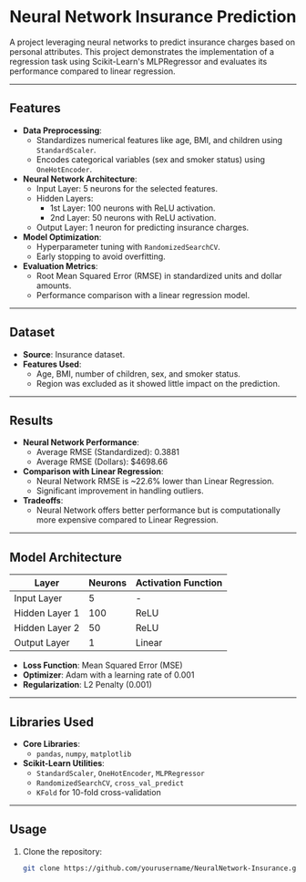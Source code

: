 # Neural Network Insurance Prediction

A project leveraging neural networks to predict insurance charges based on personal attributes. This project demonstrates the implementation of a regression task using Scikit-Learn's MLPRegressor and evaluates its performance compared to linear regression.

---

## Features
- **Data Preprocessing**:
  - Standardizes numerical features like age, BMI, and children using `StandardScaler`.
  - Encodes categorical variables (sex and smoker status) using `OneHotEncoder`.
- **Neural Network Architecture**:
  - Input Layer: 5 neurons for the selected features.
  - Hidden Layers:
    - 1st Layer: 100 neurons with ReLU activation.
    - 2nd Layer: 50 neurons with ReLU activation.
  - Output Layer: 1 neuron for predicting insurance charges.
- **Model Optimization**:
  - Hyperparameter tuning with `RandomizedSearchCV`.
  - Early stopping to avoid overfitting.
- **Evaluation Metrics**:
  - Root Mean Squared Error (RMSE) in standardized units and dollar amounts.
  - Performance comparison with a linear regression model.

---

## Dataset
- **Source**: Insurance dataset.
- **Features Used**:
  - Age, BMI, number of children, sex, and smoker status.
  - Region was excluded as it showed little impact on the prediction.

---

## Results
- **Neural Network Performance**:
  - Average RMSE (Standardized): 0.3881
  - Average RMSE (Dollars): $4698.66
- **Comparison with Linear Regression**:
  - Neural Network RMSE is ~22.6% lower than Linear Regression.
  - Significant improvement in handling outliers.
- **Tradeoffs**:
  - Neural Network offers better performance but is computationally more expensive compared to Linear Regression.

---

## Model Architecture
| Layer         | Neurons | Activation Function |
|---------------|---------|----------------------|
| Input Layer   | 5       | -                    |
| Hidden Layer 1| 100     | ReLU                |
| Hidden Layer 2| 50      | ReLU                |
| Output Layer  | 1       | Linear              |

- **Loss Function**: Mean Squared Error (MSE)
- **Optimizer**: Adam with a learning rate of 0.001
- **Regularization**: L2 Penalty (0.001)

---

## Libraries Used
- **Core Libraries**:
  - `pandas`, `numpy`, `matplotlib`
- **Scikit-Learn Utilities**:
  - `StandardScaler`, `OneHotEncoder`, `MLPRegressor`
  - `RandomizedSearchCV`, `cross_val_predict`
  - `KFold` for 10-fold cross-validation

---

## Usage
1. Clone the repository:
   ```bash
   git clone https://github.com/yourusername/NeuralNetwork-Insurance.git
